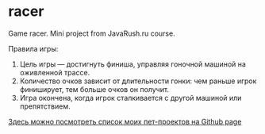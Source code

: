 # racer
Game racer. Mini project from JavaRush.ru course.

Правила игры:

1. Цель игры — достигнуть финиша, управляя гоночной машиной на оживленной трассе.
2. Количество очков зависит от длительности гонки: чем раньше игрок финиширует, тем больше очков он получит.
3. Игра окончена, когда игрок сталкивается с другой машиной или препятствием.

<p><a href="https://kvostok.github.io/my-pet-projects/">Здесь можно посмотреть список моих пет-проектов на Github page</a>
